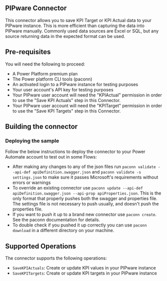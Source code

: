 

## PIPware Connector
This connector allows you to save KPI Target or KPI Actual data to your PIPware instance. This is more efficient than capturing the data into PIPware manually. Commonly used data sources are Excel or SQL, but any source returning data in the expected format can be used.

## Pre-requisites
You will need the following to proceed:
* A Power Platform premium plan
* The Power platform CLI tools (paconn)
* An activated login to a PIPware instance for testing purposes
* Your user account's API key for testing purposes
* Your PIPware user account will need the "KPIActual" permission in order to use the "Save KPI Actuals" step in this Connector.
* Your PIPware user account will need the "KPITarget" permission in order to use the "Save KPI Targets" step in this Connector.

## Building the connector 

### Deploying the sample
Follow the below instructions to deploy the connector to your Power Automate account to test out in some Flows:
* After making any changes to any of the json files run `paconn validate --api-def apiDefinition.swagger.json` and  `paconn validate -s settings.json` to make sure it passes Microsoft's requirements without errors or warnings
* To override an existing connector use `paconn update --api-def apiDefinition.swagger.json --api-prop apiProperties.json`. This is the only format that properly pushes both the swagger and properties file. The settings file is not necessary to push usually, and doesn't push the properties file.
* If you want to push it up to a brand new connector use `paconn create`. See the paconn documentation for details.
* To double check if you pushed it up correctly you can use `paconn download` in a different directory on your machine. 

## Supported Operations
The connector supports the following operations:
* `SaveKPIActuals`: Create or update KPI values in your PIPware instance
* `SaveKPITargets`: Create or update KPI targets in your PIPware instance




